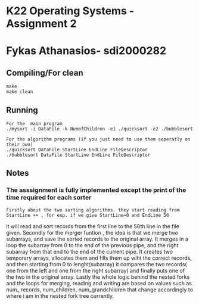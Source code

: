 #  K22 Operating Systems - Assignment 2
# Fykas Athanasios- sdi2000282

## Compiling/For clean
```
make
make clean
```

## Running
```
For the  main program
./mysort -i DataFile -k NumofChildren -e1 ./quicksort -e2 ./bubblesort

For the algorithm programs (if you just need to use them seperatly on their own)
./quicksort DataFile StartLine EndLine FileDescriptor
./bubblesort DataFile StartLine EndLine FileDescriptor

```

## Notes

### The asssignment is fully implemented except the print of the time required for each sorter


    Firstly about the two sorting algorithms, they start reading from StartLine ++ , for exp. if we give StartLine=0 and EndLine 50
it will read and sort records from the first line to the 50th line in the file given. Secondly for the merger funtion , the idea is 
that we merge two subarrays, and save the sorted records to the original array. It merges in a loop the subarray from 0 to the end of the previous pipe, and the right subarray from that end to the end of the current pipe. It creates two temporary arrays, allocates them and fills them up wiht the correct records, and then starting from 0 to lenght(subarray) it compares the two records( one from the left and one from the right subarray) and finally puts one of the two in the original array. Lastly the whole logic behind the nested forks and the loops for merging, reading and writing are based on values such as num_ records, num_children, num_grandchildren that change accordingly to where i am in the nested fork tree currently.  

